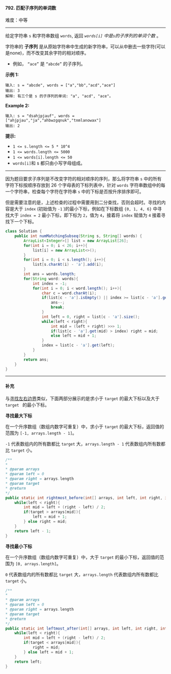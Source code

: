 #### 792. 匹配子序列的单词数

难度：中等

---

给定字符串 `s` 和字符串数组 `words`, 返回  _`words[i]` 中是`s`的子序列的单词个数_ 。

字符串的  **子序列**  是从原始字符串中生成的新字符串，可以从中删去一些字符(可以是none)，而不改变其余字符的相对顺序。

*   例如， `“ace”` 是 `“abcde”` 的子序列。

 **示例 1:** 

```
输入: s = "abcde", words = ["a","bb","acd","ace"]
输出: 3
解释: 有三个是 s 的子序列的单词: "a", "acd", "ace"。
```

 **Example 2:** 

```
输入: s = "dsahjpjauf", words = ["ahjpjau","ja","ahbwzgqnuk","tnmlanowax"]
输出: 2
```

 **提示:** 

*   `1 <= s.length <= 5 * 10^4`
*   `1 <= words.length <= 5000`
*   `1 <= words[i].length <= 50`
*   `words[i]`和 s 都只由小写字母组成。

---

因为题目要求子序列是不改变字符的相对顺序的序列，那么将字符串 `s` 中的所有字符下标按顺序存放到 26 个字母表的下标列表中，针对 `words` 字符串数组中的每一个字符串，检查每个字符在字符串 `s` 中的下标是否按升序排序即可。

但是需要注意的是，上述检查的过程中需要用到二分查找，否则会超时。寻找的内容是大于 `index` (初始值为 `-1` )的最小下标，例如在下标数组 `{0, 1, 4, 6}` 中寻找大于 `index = 2` 最小下标，即下标为 `2`，值为 `4`，接着将 `index` 赋值为 `4` 接着寻找下一个下标。

```java
class Solution {
    public int numMatchingSubseq(String s, String[] words) {
        ArrayList<Integer>[] list = new ArrayList[26];
        for(int i = 0; i < 26; i++){
            list[i] = new ArrayList<>();
        }
        for(int i = 0; i < s.length(); i++){
            list[s.charAt(i) - 'a'].add(i);
        }
        int ans = words.length;
        for(String word: words){
            int index = -1;
            for(int i = 0; i < word.length(); i++){
                char c = word.charAt(i);
                if(list[c - 'a'].isEmpty() || index >= list[c - 'a'].get(list[c - 'a'].size() - 1)){
                    ans--;
                    break;
                }
                int left = 0, right = list[c - 'a'].size();
                while(left < right){
                    int mid = (left + right) >>> 1;
                    if(list[c - 'a'].get(mid) > index) right = mid;
                    else left = mid + 1;
                }
                index = list[c - 'a'].get(left);
            }
        }
        return ans;
    }
}
```

---

#### 补充

与[寻找左右边界](https://github.com/CompetitiveLin/Leetcode/blob/master/Dichotomy/704.%20%E4%BA%8C%E5%88%86%E6%9F%A5%E6%89%BE.md#%E8%A1%A5%E5%85%85)类似，下面两部分展示的是求小于 `target` 的最大下标以及大于 `target ` 的最小下标。

**寻找最大下标**

在一个升序数组（数组内数字可重复）中，求小于 `target` 的最大下标，返回值的范围为 `[-1, arrays.length - 1]`。

`-1` 代表数组内的所有数都比 `target` 大，`arrays.length - 1` 代表数组内所有数都比 `target` 小。

```java
/**
*
* @param arrays
* @param left = 0
* @param right = arrays.length
* @param target
* @return
*/
public static int rightmost_before(int[] arrays, int left, int right, int target){
    while(left < right){
        int mid = left + (right - left) / 2;
        if(target > arrays[mid]){
            left = mid + 1;
        } else right = mid;
    }
    return left - 1;
}
```

**寻找最小下标**

在一个升序数组（数组内数字可重复）中，大于 `target` 的最小下标，返回值的范围为 `[0, arrays.length]`。

`0` 代表数组内的所有数都比 `target` 大，`arrays.length` 代表数组内所有数都比 `target` 小。

```java
/**
*
* @param arrays
* @param left = 0
* @param right = arrays.length
* @param target
* @return
*/
public static int leftmost_after(int[] arrays, int left, int right, int target){
    while(left < right){
        int mid = left + (right - left) / 2;
        if(target < arrays[mid]){
            right = mid;
        } else left = mid + 1;
    }
    return left;
}
```

